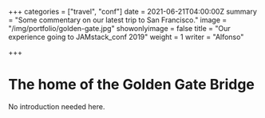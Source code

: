 +++
categories = ["travel", "conf"]
date = 2021-06-21T04:00:00Z
summary = "Some commentary on our latest trip to San Francisco."
image = "/img/portfolio/golden-gate.jpg"
showonlyimage = false
title = "Our experience going to JAMstack_conf 2019"
weight = 1
writer = "Alfonso"

+++
# The home of the Golden Gate Bridge

No introduction needed here.
